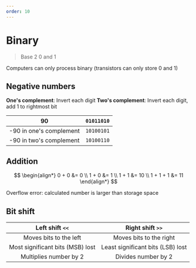 ```yaml
---
order: 10
---
```


# Binary

> Base 2
> 0 and 1

Computers can only process binary
(transistors can only store 0 and 1)

## Negative numbers

**One's complement**: Invert each digit
**Two's complement**: Invert each digit, add 1 to rightmost bit

| 90                      | `01011010` |
| ----------------------- | :--------: |
| -90 in one's complement | `10100101` |
| -90 in two's complement | `10100110` |

## Addition

$$
\begin{align*}
  0 + 0 &= 0 \\
  1 + 0 &= 1 \\
  1 + 1 &= 10 \\
  1 + 1 + 1 &= 11
\end{align*}
$$

Overflow error: calculated number is larger than storage space

## Bit shift

|         Left shift `<<`          |         Right shift `>>`          |
| :------------------------------: | :-------------------------------: |
|      Moves bits to the left      |      Moves bits to the right      |
| Most significant bits (MSB) lost | Least significant bits (LSB) lost |
|      Multiplies number by 2      |        Divides number by 2        |
